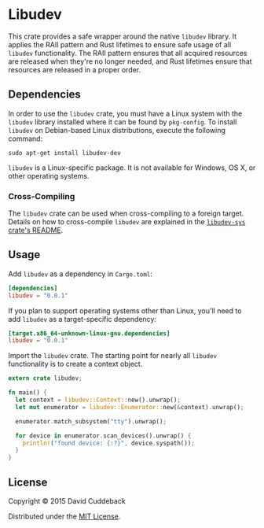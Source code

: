 # Libudev
This crate provides a safe wrapper around the native `libudev` library. It applies the RAII pattern
and Rust lifetimes to ensure safe usage of all `libudev` functionality. The RAII pattern ensures
that all acquired resources are released when they're no longer needed, and Rust lifetimes ensure
that resources are released in a proper order.

## Dependencies
In order to use the `libudev` crate, you must have a Linux system with the `libudev` library
installed where it can be found by `pkg-config`. To install `libudev` on Debian-based Linux
distributions, execute the following command:

```
sudo apt-get install libudev-dev
```

`libudev` is a Linux-specific package. It is not available for Windows, OS X, or other operating
systems.

### Cross-Compiling
The `libudev` crate can be used when cross-compiling to a foreign target. Details on how to
cross-compile `libudev` are explained in the [`libudev-sys` crate's
README](https://github.com/dcuddeback/libudev-sys#cross-compiling).

## Usage
Add `libudev` as a dependency in `Cargo.toml`:

```toml
[dependencies]
libudev = "0.0.1"
```

If you plan to support operating systems other than Linux, you'll need to add `libudev` as a
target-specific dependency:

```toml
[target.x86_64-unknown-linux-gnu.dependencies]
libudev = "0.0.1"
```

Import the `libudev` crate. The starting point for nearly all `libudev` functionality is to create a
context object.

```rust
extern crate libudev;

fn main() {
  let context = libudev::Context::new().unwrap();
  let mut enumerator = libudev::Enumerator::new(&context).unwrap();

  enumerator.match_subsystem("tty").unwrap();

  for device in enumerator.scan_devices().unwrap() {
    println!("found device: {:?}", device.syspath());
  }
}
```

## License
Copyright © 2015 David Cuddeback

Distributed under the [MIT License](LICENSE).
